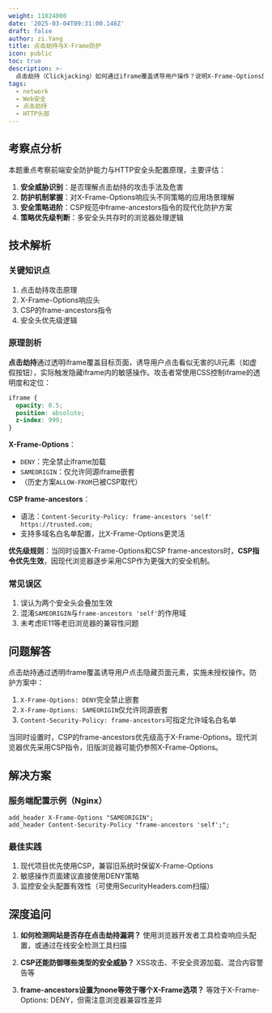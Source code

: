 ```yaml
---
weight: 11024000
date: '2025-03-04T09:31:00.146Z'
draft: false
author: zi.Yang
title: 点击劫持与X-Frame防护
icon: public
toc: true
description: >-
  点击劫持（Clickjacking）如何通过iframe覆盖诱导用户操作？说明X-Frame-Options的DENY/SAMEORIGIN策略及CSP的frame-ancestors指令的优先级关系。
tags:
  - network
  - Web安全
  - 点击劫持
  - HTTP头部
---
```


## 考察点分析

本题重点考察前端安全防护能力与HTTP安全头配置原理，主要评估：

1. **安全威胁识别**：是否理解点击劫持的攻击手法及危害
2. **防护机制掌握**：对X-Frame-Options响应头不同策略的应用场景理解
3. **安全策略进阶**：CSP规范中frame-ancestors指令的现代化防护方案
4. **策略优先级判断**：多安全头共存时的浏览器处理逻辑

## 技术解析

### 关键知识点

1. 点击劫持攻击原理
2. X-Frame-Options响应头
3. CSP的frame-ancestors指令
4. 安全头优先级逻辑

### 原理剖析

**点击劫持**通过透明iframe覆盖目标页面，诱导用户点击看似无害的UI元素（如虚假按钮），实际触发隐藏iframe内的敏感操作。攻击者常使用CSS控制iframe的透明度和定位：

```css
iframe {
  opacity: 0.5;
  position: absolute;
  z-index: 999;
}
```

**X-Frame-Options**：

- `DENY`：完全禁止iframe加载
- `SAMEORIGIN`：仅允许同源iframe嵌套
- （历史方案`ALLOW-FROM`已被CSP取代）

**CSP frame-ancestors**：

- 语法：`Content-Security-Policy: frame-ancestors 'self' https://trusted.com;`
- 支持多域名白名单配置，比X-Frame-Options更灵活

**优先级规则**：当同时设置X-Frame-Options和CSP frame-ancestors时，**CSP指令优先生效**，因现代浏览器逐步采用CSP作为更强大的安全机制。

### 常见误区

1. 误认为两个安全头会叠加生效
2. 混淆`SAMEORIGIN`与`frame-ancestors 'self'`的作用域
3. 未考虑IE11等老旧浏览器的兼容性问题

## 问题解答

点击劫持通过透明iframe覆盖诱导用户点击隐藏页面元素，实施未授权操作。防护方案中：

1. `X-Frame-Options: DENY`完全禁止嵌套
2. `X-Frame-Options: SAMEORIGIN`仅允许同源嵌套
3. `Content-Security-Policy: frame-ancestors`可指定允许域名白名单

当同时设置时，CSP的frame-ancestors优先级高于X-Frame-Options。现代浏览器优先采用CSP指令，旧版浏览器可能仍参照X-Frame-Options。

## 解决方案

### 服务端配置示例（Nginx）

```nginx
add_header X-Frame-Options "SAMEORIGIN";
add_header Content-Security-Policy "frame-ancestors 'self';";
```

### 最佳实践

1. 现代项目优先使用CSP，兼容旧系统时保留X-Frame-Options
2. 敏感操作页面建议直接使用DENY策略
3. 监控安全头配置有效性（可使用SecurityHeaders.com扫描）

## 深度追问

1. **如何检测网站是否存在点击劫持漏洞？**
   使用浏览器开发者工具检查响应头配置，或通过在线安全检测工具扫描

2. **CSP还能防御哪些类型的安全威胁？**
   XSS攻击、不安全资源加载、混合内容警告等

3. **frame-ancestors设置为none等效于哪个X-Frame选项？**
   等效于X-Frame-Options: DENY，但需注意浏览器兼容性差异
